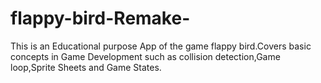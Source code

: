 # flappy-bird-Remake-
This is an Educational purpose App of the game flappy bird.Covers basic concepts in Game Development such as collision detection,Game loop,Sprite Sheets and Game States.
